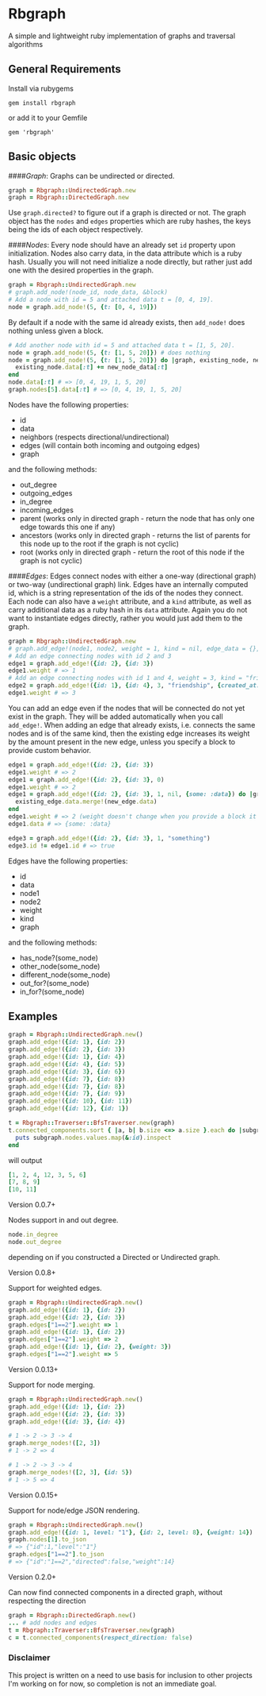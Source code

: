 # Rbgraph
A simple and lightweight ruby implementation of graphs and traversal algorithms

## General Requirements

Install via rubygems

```gem install rbgraph```

or add it to your Gemfile

```gem 'rbgraph'```

## Basic objects

####*Graph*: 
Graphs can be undirected or directed.
```ruby
graph = Rbgraph::UndirectedGraph.new
graph = Rbgraph::DirectedGraph.new
```
Use ```graph.directed?``` to figure out if a graph is directed or not.
The graph object has the ```nodes``` and ```edges``` properties which are ruby hashes, the keys being the ids of each object respectively.

####*Nodes*:
Every node should have an already set ```id``` property upon initialization.
Nodes also carry data, in the data attribute which is a ruby hash.
Usually you will not need initialize a node directly, but rather just add one with the desired properties in the graph.
```ruby
graph = Rbgraph::UndirectedGraph.new
# graph.add_node!(node_id, node_data, &block)
# Add a node with id = 5 and attached data t = [0, 4, 19].
node = graph.add_node!(5, {t: [0, 4, 19]})
```
By default if a node with the same id already exists, then ```add_node!``` does nothing unless given a block.
```ruby
# Add another node with id = 5 and attached data t = [1, 5, 20].
node = graph.add_node!(5, {t: [1, 5, 20]}) # does nothing
node = graph.add_node!(5, {t: [1, 5, 20]}) do |graph, existing_node, new_node_data|
  existing_node.data[:t] += new_node_data[:t]
end
node.data[:t] # => [0, 4, 19, 1, 5, 20]
graph.nodes[5].data[:t] # => [0, 4, 19, 1, 5, 20]
```
Nodes have the following properties:
* id
* data
* neighbors (respects directional/undirectional)
* edges (will contain both incoming and outgoing edges)
* graph

and the following methods:

* out_degree
* outgoing_edges
* in_degree
* incoming_edges
* parent (works only in directed graph - return the node that has only one edge towards this one if any)
* ancestors (works only in directed graph - returns the list of parents for this node up to the root if the graph is not cyclic)
* root (works only in directed graph - return the root of this node if the graph is not cyclic)


####*Edges*:
Edges connect nodes with either a one-way (directional graph) or two-way (undirectional graph) link.
Edges have an internally computed id, which is a string representation of the ids of the nodes they connect.
Each node can also have a ```weight``` attribute, and a ```kind``` attribute, as well as carry additional data as a ruby hash in its ```data``` attribute.
Again you do not want to instantiate edges directly, rather you would just add them to the graph.
```ruby
graph = Rbgraph::UndirectedGraph.new
# graph.add_edge!(node1, node2, weight = 1, kind = nil, edge_data = {}, &block)
# Add an edge connecting nodes with id 2 and 3
edge1 = graph.add_edge!({id: 2}, {id: 3})
edge1.weight # => 1
# Add an edge connecting nodes with id 1 and 4, weight = 3, kind = "friendship" and data = {created_at: <some_date>}
edge2 = graph.add_edge!({id: 1}, {id: 4}, 3, "friendship", {created_at: <some_date>})
edge1.weight # => 3
```
You can add an edge even if the nodes that will be connected do not yet exist in the graph.
They will be added automatically when you call ```add_edge!```.
When adding an edge that already exists, i.e. connects the same nodes and is of the same kind, then the existing edge increases its weight by the amount present in the new edge, unless you specify a block to provide custom behavior.
```ruby
edge1 = graph.add_edge!({id: 2}, {id: 3})
edge1.weight # => 2
edge1 = graph.add_edge!({id: 2}, {id: 3}, 0)
edge1.weight # => 2
edge1 = graph.add_edge!({id: 2}, {id: 3}, 1, nil, {some: :data}) do |graph, existing_edge, new_edge|
  existing_edge.data.merge!(new_edge.data)
end
edge1.weight # => 2 (weight doesn't change when you provide a block it is your responsibility to increase it if you want)
edge1.data # => {some: :data}

edge3 = graph.add_edge!({id: 2}, {id: 3}, 1, "something")
edge3.id != edge1.id # => true
```

Edges have the following properties:
* id
* data
* node1
* node2
* weight
* kind
* graph

and the following methods:

* has_node?(some_node)
* other_node(some_node)
* different_node(some_node)
* out_for?(some_node)
* in_for?(some_node)


## Examples

```ruby
graph = Rbgraph::UndirectedGraph.new()
graph.add_edge!({id: 1}, {id: 2})
graph.add_edge!({id: 2}, {id: 3})
graph.add_edge!({id: 1}, {id: 4})
graph.add_edge!({id: 4}, {id: 5})
graph.add_edge!({id: 3}, {id: 6})
graph.add_edge!({id: 7}, {id: 8})
graph.add_edge!({id: 7}, {id: 8})
graph.add_edge!({id: 7}, {id: 9})
graph.add_edge!({id: 10}, {id: 11})
graph.add_edge!({id: 12}, {id: 1})

t = Rbgraph::Traverser::BfsTraverser.new(graph)
t.connected_components.sort { |a, b| b.size <=> a.size }.each do |subgraph|
  puts subgraph.nodes.values.map(&:id).inspect
end
```

will output

```ruby
[1, 2, 4, 12, 3, 5, 6]
[7, 8, 9]
[10, 11]
```

Version 0.0.7+

Nodes support in and out degree.
```ruby
node.in_degree
node.out_degree
```
depending on if you constructed a Directed or Undirected graph.

Version 0.0.8+

Support for weighted edges.
```ruby
graph = Rbgraph::UndirectedGraph.new()
graph.add_edge!({id: 1}, {id: 2})
graph.add_edge!({id: 2}, {id: 3})
graph.edges["1==2"].weight => 1
graph.add_edge!({id: 1}, {id: 2})
graph.edges["1==2"].weight => 2
graph.add_edge!({id: 1}, {id: 2}, {weight: 3})
graph.edges["1==2"].weight => 5
```

Version 0.0.13+

Support for node merging.
```ruby
graph = Rbgraph::UndirectedGraph.new()
graph.add_edge!({id: 1}, {id: 2})
graph.add_edge!({id: 2}, {id: 3})
graph.add_edge!({id: 3}, {id: 4})

# 1 -> 2 -> 3 -> 4
graph.merge_nodes!([2, 3])
# 1 -> 2 => 4

# 1 -> 2 -> 3 -> 4
graph.merge_nodes!([2, 3], {id: 5})
# 1 -> 5 => 4
```

Version 0.0.15+

Support for node/edge JSON rendering.
```ruby
graph = Rbgraph::UndirectedGraph.new()
graph.add_edge!({id: 1, level: "1"}, {id: 2, level: 8}, {weight: 14})
graph.nodes[1].to_json
# => {"id":1,"level":"1"}
graph.edges["1==2"].to_json
# => {"id":"1==2","directed":false,"weight":14}
```

Version 0.2.0+

Can now find connected components in a directed graph, without respecting the direction
```ruby
graph = Rbgraph::DirectedGraph.new()
... # add nodes and edges
t = Rbgraph::Traverser::BfsTraverser.new(graph)
c = t.connected_components(respect_direction: false)
```

### Disclaimer
This project is written on a need to use basis for inclusion to other projects I'm working on for now, so completion is not an immediate goal.
